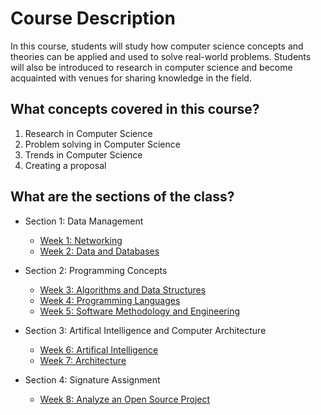# Course Description

In this course, students will study how computer science concepts and theories can be applied and used to solve real-world problems. Students will also be introduced to research in computer science and become acquainted with venues for sharing knowledge in the field.

## What concepts covered in this course?

1. Research in Computer Science
2. Problem solving in Computer Science
3. Trends in Computer Science
4. Creating a proposal

## What are the sections of the class?

- Section 1: Data Management
  - [Week 1: Networking](Week1_Networking)
  - [Week 2: Data and Databases](Week2_DataAnalysis)

- Section 2: Programming Concepts
  - [Week 3: Algorithms and Data Structures](Week3_AnalyzeTemplates)
  - [Week 4: Programming Languages](Week4_AnalyzeProgrammingLanguage)
  - [Week 5: Software Methodology and Engineering](Week5_Conferences)

- Section 3: Artifical Intelligence and Computer Architecture
  - [Week 6: Artifical Intelligence](Week6_AIEthics)
  - [Week 7: Architecture](Week7_Architecture)

- Section 4: Signature Assignment
  - [Week 8: Analyze an Open Source Project](Week8_Capstone)